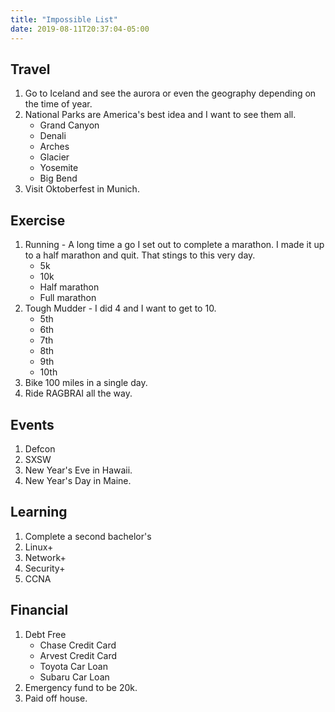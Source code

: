 ```yaml
---
title: "Impossible List"
date: 2019-08-11T20:37:04-05:00
---
```


## Travel

1. Go to Iceland and see the aurora or even the geography depending on the time of year.
1. National Parks are America's best idea and I want to see them all.
    * Grand Canyon
    * Denali
    * Arches
    * Glacier
    * Yosemite
    * Big Bend
1. Visit Oktoberfest in Munich.

## Exercise

1. Running - A long time a go I set out to complete a marathon.  I made it up to a half marathon and quit.  That stings to this very day.
    * 5k
    * 10k
    * Half marathon
    * Full marathon
2. Tough Mudder - I did 4 and I want to get to 10.
    * 5th
    * 6th
    * 7th
    * 8th
    * 9th
    * 10th
3. Bike 100 miles in a single day.
4. Ride RAGBRAI all the way.

## Events

1. Defcon
1. SXSW
1. New Year's Eve in Hawaii.  
1. New Year's Day in Maine.

## Learning

1. Complete a second bachelor's
1. Linux+
1. Network+
1. Security+
1. CCNA

## Financial

1. Debt Free
    * Chase Credit Card
    * Arvest Credit Card
    * Toyota Car Loan
    * Subaru Car Loan  
2. Emergency fund to be 20k.
3. Paid off house.  
